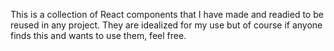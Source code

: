 This is a collection of React components that I have made and readied to be reused in any project. 
They are idealized for my use but of course if anyone finds this and wants to use them, feel free.
